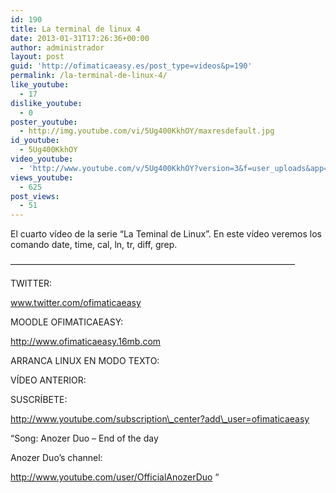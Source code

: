```yaml
---
id: 190
title: La terminal de linux 4
date: 2013-01-31T17:26:36+00:00
author: administrador
layout: post
guid: 'http://ofimaticaeasy.es/post_type=videos&p=190'
permalink: /la-terminal-de-linux-4/
like_youtube:
  - 17
dislike_youtube:
  - 0
poster_youtube:
  - http://img.youtube.com/vi/5Ug400KkhOY/maxresdefault.jpg
id_youtube:
  - 5Ug400KkhOY
video_youtube:
  - 'http://www.youtube.com/v/5Ug400KkhOY?version=3&f=user_uploads&app=youtube_gdata'
views_youtube:
  - 625
post_views:
  - 51
---
```

El cuarto vídeo de la serie &#8220;La Teminal de Linux&#8221;. En este vídeo veremos los comando date, time, cal, ln, tr, diff, grep.

&#8212;&#8212;&#8212;&#8212;&#8212;&#8212;&#8212;&#8212;&#8212;&#8212;&#8212;&#8212;&#8212;&#8212;&#8212;&#8212;&#8212;&#8212;&#8212;&#8212;&#8212;&#8212;&#8212;&#8212;&#8212;&#8212;&#8212;&#8212;&#8212;&#8212;&#8212;&#8212;&#8211;

TWITTER:
  
www.twitter.com/ofimaticaeasy

MOODLE OFIMATICAEASY:

http://www.ofimaticaeasy.16mb.com

ARRANCA LINUX EN MODO TEXTO:



VÍDEO ANTERIOR:



SUSCRÍBETE:

http://www.youtube.com/subscription\_center?add\_user=ofimaticaeasy

&#8220;Song: Anozer Duo &#8211; End of the day
  
Anozer Duo&#8217;s channel:
  
http://www.youtube.com/user/OfficialAnozerDuo &#8220;